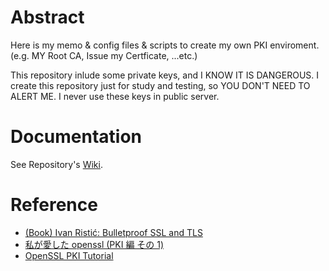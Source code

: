 # Abstract

Here is my memo & config files & scripts to create my own PKI enviroment. (e.g. MY Root CA, Issue my Certficate, ...etc.)

This repository inlude some private keys, and I KNOW IT IS DANGEROUS. I create this repository just for study and testing, so YOU DON'T NEED TO ALERT ME. I never use these keys in public server.

# Documentation

See Repository's [Wiki](https://github.com/ozuma/pki-sample/wiki/Private-Certification-Authority).

# Reference

* [(Book) Ivan Ristić: Bulletproof SSL and TLS](https://www.feistyduck.com/books/bulletproof-ssl-and-tls/)
* [私が愛した openssl (PKI 編 その 1)](http://d.hatena.ne.jp/blooper/20120907/1347027334)
* [OpenSSL PKI Tutorial](http://pki-tutorial.readthedocs.io/en/latest/expert/identity-ca.conf.html)
